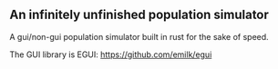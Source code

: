 ## An infinitely unfinished population simulator

A gui/non-gui population simulator built in rust for the sake of speed.

The GUI library is EGUI: https://github.com/emilk/egui

